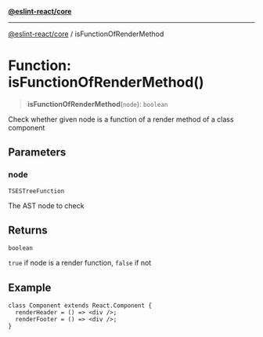 [**@eslint-react/core**](../README.md)

***

[@eslint-react/core](../README.md) / isFunctionOfRenderMethod

# Function: isFunctionOfRenderMethod()

> **isFunctionOfRenderMethod**(`node`): `boolean`

Check whether given node is a function of a render method of a class component

## Parameters

### node

`TSESTreeFunction`

The AST node to check

## Returns

`boolean`

`true` if node is a render function, `false` if not

## Example

```tsx
class Component extends React.Component {
  renderHeader = () => <div />;
  renderFooter = () => <div />;
}
```
